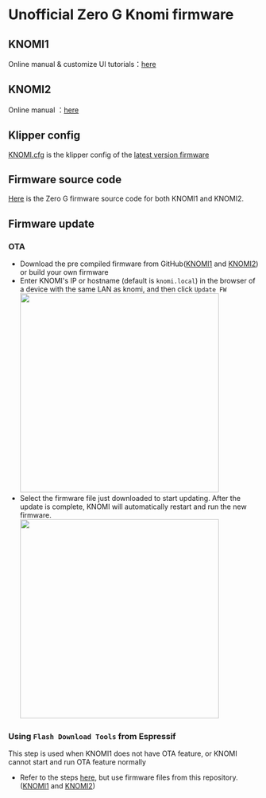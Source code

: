 # Unofficial Zero G Knomi firmware

## KNOMI1
Online manual & customize UI tutorials：[here](https://bigtreetech.github.io/docs/KNOMI.html#)

## KNOMI2
Online manual ：[here](https://bigtreetech.github.io/docs/KNOMI2.html#)

## Klipper config

[KNOMI.cfg](./KNOMI.cfg) is the klipper config of the [latest version firmware](https://github.com/JonathanBourassa/Unofficial-ZeroG-KNOMI/tree/firmware)


## Firmware source code
[Here](https://github.com/JonathanBourassa/Unofficial-ZeroG-KNOMI/tree/firmware) is the Zero G firmware source code for both KNOMI1 and KNOMI2.

## Firmware update
### OTA
* Download the pre compiled firmware from GitHub([KNOMI1](./KNOMI1/Firmware/knomi1_firmware.bin) and [KNOMI2](./KNOMI2/Firmware/knomi2_firmware.bin)) or build your own firmware
* Enter KNOMI's IP or hostname (default is `knomi.local`) in the browser of a device with the same LAN as knomi, and then click `Update FW`<br/>
<img src=Images/ota_1.png width="400" /><br/>
* Select the firmware file just downloaded to start updating. After the update is complete, KNOMI will automatically restart and run the new firmware.<br/>
<img src=Images/ota_2.png width="400" /><br/>

### Using `Flash Download Tools` from Espressif
This step is used when KNOMI1 does not have OTA feature, or KNOMI cannot start and run OTA feature normally
* Refer to the steps [here](https://bigtreetech.github.io/docs/KNOMI.html#update-firmware), but use firmware files from this repository.([KNOMI1](./KNOMI1/Firmware/) and [KNOMI2](./KNOMI2/Firmware/))